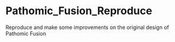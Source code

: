 # Pathomic_Fusion_Reproduce
Reproduce and make some improvements on the original design of Pathomic Fusion
